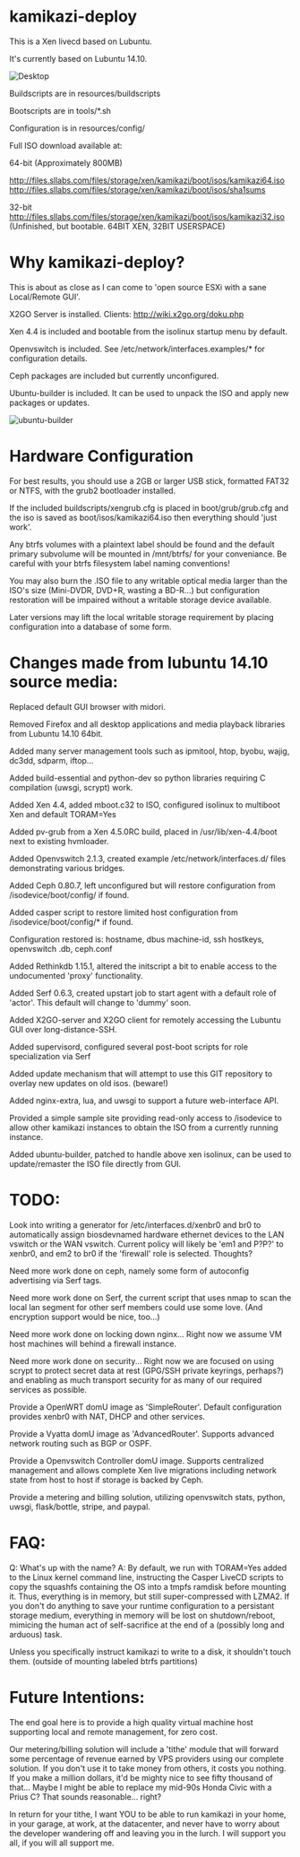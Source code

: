 kamikazi-deploy
===============

This is a Xen livecd based on Lubuntu.

It's currently based on Lubuntu 14.10.

![Desktop](http://files.sllabs.com/files/long-term/screenshots/kamikazi/kamikazi-builder-14.10-2015-02-04-00-35-08.png)

Buildscripts are in resources/buildscripts

Bootscripts are in tools/*.sh

Configuration is in resources/config/

Full ISO download available at:

64-bit (Approximately 800MB)

http://files.sllabs.com/files/storage/xen/kamikazi/boot/isos/kamikazi64.iso
http://files.sllabs.com/files/storage/xen/kamikazi/boot/isos/sha1sums

32-bit
http://files.sllabs.com/files/storage/xen/kamikazi/boot/isos/kamikazi32.iso
(Unfinished, but bootable. 64BIT XEN, 32BIT USERSPACE)

Why kamikazi-deploy?
===============

This is about as close as I can come to 'open source ESXi with a sane Local/Remote GUI'.

X2GO Server is installed. Clients: http://wiki.x2go.org/doku.php

Xen 4.4 is included and bootable from the isolinux startup menu by default.

Openvswitch is included. See /etc/network/interfaces.examples/* for configuration details.

Ceph packages are included but currently unconfigured.

Ubuntu-builder is included. It can be used to unpack the ISO and apply new packages or updates.

![ubuntu-builder](http://files.sllabs.com/files/long-term/screenshots/kamikazi/kamikazi-builder-14.10-2015-02-04-22-18-39.png)



Hardware Configuration
===============

For best results, you should use a 2GB or larger USB stick, formatted FAT32 or NTFS, with the grub2 bootloader installed.

If the included buildscripts/xengrub.cfg is placed in boot/grub/grub.cfg and the iso is saved as boot/isos/kamikazi64.iso then everything should 'just work'.

Any btrfs volumes with a plaintext label should be found and the default primary subvolume will be mounted in /mnt/btrfs/<label> for your conveniance. Be careful with your btrfs filesystem label naming conventions!

You may also burn the .ISO file to any writable optical media larger than the ISO's size (Mini-DVDR, DVD+R, wasting a BD-R...) but configuration restoration will be impaired without a writable storage device available.

Later versions may lift the local writable storage requirement by placing configuration into a database of some form.


Changes made from lubuntu 14.10 source media:
===============

Replaced default GUI browser with midori.

Removed Firefox and all desktop applications and media playback libraries from Lubuntu 14.10 64bit.

Added many server management tools such as ipmitool, htop, byobu, wajig, dc3dd, sdparm, iftop...

Added build-essential and python-dev so python libraries requiring C compilation (uwsgi, scrypt) work.

Added Xen 4.4, added mboot.c32 to ISO, configured isolinux to multiboot Xen and default TORAM=Yes

Added pv-grub from a Xen 4.5.0RC build, placed in /usr/lib/xen-4.4/boot next to existing hvmloader.

Added Openvswitch 2.1.3, created example /etc/network/interfaces.d/ files demonstrating various bridges.

Added Ceph 0.80.7, left unconfigured but will restore configuration from /isodevice/boot/config/ if found.

Added casper script to restore limited host configuration from /isodevice/boot/config/* if found.

Configuration restored is: hostname, dbus machine-id, ssh hostkeys, openvswitch .db, ceph.conf

Added Rethinkdb 1.15.1, altered the initscript a bit to enable access to the undocumented 'proxy' functionality.

Added Serf 0.6.3, created upstart job to start agent with a default role of 'actor'. This default will change to 'dummy' soon.

Added X2GO-server and X2GO client for remotely accessing the Lubuntu GUI over long-distance-SSH.

Added supervisord, configured several post-boot scripts for role specialization via Serf

Added update mechanism that will attempt to use this GIT repository to overlay new updates on old isos. (beware!)

Added nginx-extra, lua, and uwsgi to support a future web-interface API. 

Provided a simple sample site providing read-only access to /isodevice to allow other kamikazi instances to obtain the ISO from a currently running instance.

Added ubuntu-builder, patched to handle above xen isolinux, can be used to update/remaster the ISO file directly from GUI.

TODO:
===============

Look into writing a generator for /etc/interfaces.d/xenbr0 and br0 to automatically assign biosdevnamed hardware ethernet devices to the LAN vswitch or the WAN vswitch. Current policy will likely be 'em1 and P?P?' to xenbr0, and em2 to br0 if the 'firewall' role is selected. Thoughts?

Need more work done on ceph, namely some form of autoconfig advertising via Serf tags.

Need more work done on Serf, the current script that uses nmap to scan the local lan segment for other serf members could use some love. (And encryption support would be nice, too...)

Need more work done on locking down nginx... Right now we assume VM host machines will behind a firewall instance.

Need more work done on security... Right now we are focused on using scrypt to protect secret data at rest (GPG/SSH private keyrings, perhaps?) and enabling as much transport security for as many of our required services as possible.

Provide a OpenWRT domU image as 'SimpleRouter'. Default configuration provides xenbr0 with NAT, DHCP and other services.

Provide a Vyatta domU image as 'AdvancedRouter'. Supports advanced network routing such as BGP or OSPF.

Provide a Openvswitch Controller domU image. Supports centralized management and allows complete Xen live migrations including network state from host to host if storage is backed by Ceph.

Provide a metering and billing solution, utilizing openvswitch stats, python, uwsgi, flask/bottle, stripe, and paypal.

FAQ:
===============

Q: What's up with the name?
A: By default, we run with TORAM=Yes added to the Linux kernel command line, instructing the Casper LiveCD scripts to copy the squashfs containing the OS into a tmpfs ramdisk before mounting it. Thus, everything is in memory, but still super-compressed with LZMA2. If you don't do anything to save your runtime configuration to a persistant storage medium, everything in memory will be lost on shutdown/reboot, mimicing the human act of self-sacrifice at the end of a (possibly long and arduous) task.

Unless you specifically instruct kamikazi to write to a disk, it shouldn't touch them. (outside of mounting labeled btrfs partitions)

Future Intentions:
===============

The end goal here is to provide a high quality virtual machine host supporting local and remote management, for zero cost.

Our metering/billing solution will include a 'tithe' module that will forward some percentage of revenue earned by VPS providers using our complete solution. If you don't use it to take money from others, it costs you nothing. If you make a million dollars, it'd be mighty nice to see fifty thousand of that... Maybe I might be able to replace my mid-90s Honda Civic with a Prius C? That sounds reasonable... right?

In return for your tithe, I want YOU to be able to run kamikazi in your home, in your garage, at work, at the datacenter, and never have to worry about the developer wandering off and leaving you in the lurch. I will support you all, if you will all support me.

